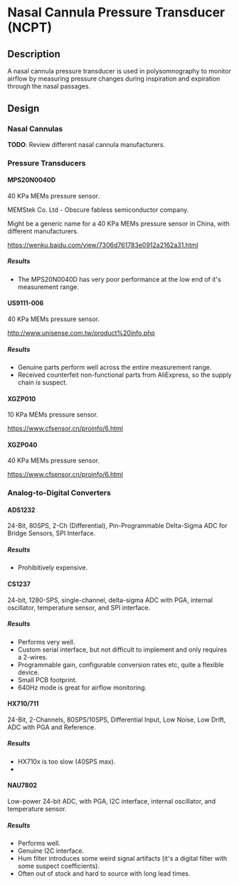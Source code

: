 # Nasal Cannula Pressure Transducer (NCPT)

## Description

A nasal cannula pressure transducer is used in polysomnography to monitor 
airflow by measuring pressure changes during inspiration and expiration through
the nasal passages.

## Design

### Nasal Cannulas

**TODO**: Review different nasal cannula manufacturers.

### Pressure Transducers

#### MPS20N0040D

40 KPa MEMs pressure sensor.

MEMStek Co. Ltd - Obscure fabless semiconductor company.

Might be a generic name for a 40 KPa MEMs pressure sensor in China, with different manufacturers.

https://wenku.baidu.com/view/7306d761783e0912a2162a31.html

##### Results

* The MPS20N0040D has very poor performance at the low end of it's measurement range.

#### US9111-006

40 KPa MEMs pressure sensor.

http://www.unisense.com.tw/product%20info.php

##### Results

* Genuine parts perform well across the entire measurement range.
* Received counterfeit non-functional parts from AliExpress, so the supply chain is suspect.

#### XGZP010

10 KPa MEMs pressure sensor.

https://www.cfsensor.cn/proinfo/6.html

#### XGZP040

40 KPa MEMs pressure sensor.

https://www.cfsensor.cn/proinfo/6.html

### Analog-to-Digital Converters

#### ADS1232

24-Bit, 80SPS, 2-Ch (Differential), Pin-Programmable Delta-Sigma ADC for Bridge Sensors, SPI Interface.

##### Results

* Prohibitively expensive.

#### CS1237

24-bit, 1280-SPS, single-channel, delta-sigma ADC with PGA, internal oscillator, temperature sensor, and SPI interface.

##### Results

* Performs very well.
* Custom serial interface, but not difficult to implement and only requires a 2-wires.
* Programmable gain, configurable conversion rates etc, quite a flexible device.
* Small PCB footprint.
* 640Hz mode is great for airflow monitoring.

#### HX710/711

24-Bit, 2-Channels, 80SPS/10SPS, Differential Input, Low Noise, Low Drift, ADC with PGA and Reference.

##### Results

* HX710x is too slow (40SPS max).
* 

#### NAU7802

Low-power 24-bit ADC, with PGA, I2C interface, internal oscillator, and temperature sensor.

##### Results

* Performs well.
* Genuine I2C interface.
* Hum filter introduces some weird signal artifacts (it's a digital filter with some suspect coefficients).
* Often out of stock and hard to source with long lead times.